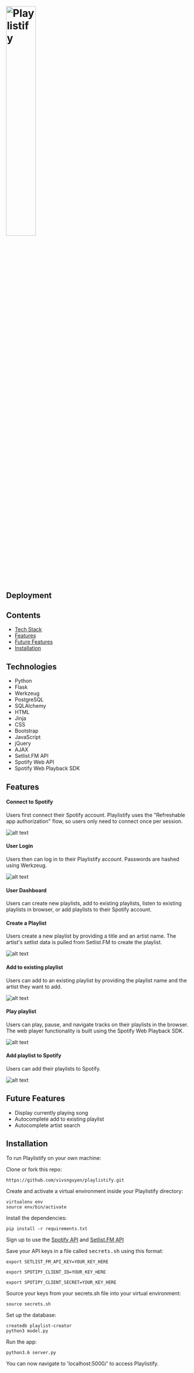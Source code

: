 # <img src="https://github.com/vivsnguyen/playlistify/blob/master/static/images/logo.png" width="40%" alt="Playlistify">



## Deployment

## Contents
* [Tech Stack](#tech-stack)
* [Features](#features)
* [Future Features](#future)
* [Installation](#installation)

## <a name="tech-stack"></a>Technologies
* Python
* Flask
* Werkzeug
* PostgreSQL
* SQLAlchemy
* HTML
* Jinja
* CSS
* Bootstrap
* JavaScript
* jQuery
* AJAX
* Setlist.FM API
* Spotify Web API
* Spotify Web Playback SDK


## <a name="features"></a>Features

#### Connect to Spotify
Users first connect their Spotify account. Playlistify uses the "Refreshable app authorization" flow, so users only need to connect once per session.

![alt text](https://github.com/vivsnguyen/playlistify/blob/master/static/images/connectToSpotify.gif "Playlistify Spotify User Authentication Redirect")


#### User Login
Users then can log in to their Playlistify account. Passwords are hashed using Werkzeug.

![alt text](https://github.com/vivsnguyen/playlistify/blob/master/static/images/userLogin.gif "Playlistify User Login")

#### User Dashboard
Users can create new playlists, add to existing playlists, listen to existing playlists in browser, or add playlists to their Spotify account.

#### Create a Playlist
Users create a new playlist by providing a title and an artist name. The artist's setlist data is pulled from Setlist.FM to create the playlist.

![alt text](https://github.com/vivsnguyen/playlistify/blob/master/static/images/createPlaylist.gif "Playlistify Create playlist")

#### Add to existing playlist
Users can add to an existing playlist by providing the playlist name and the artist they want to add.

![alt text](https://github.com/vivsnguyen/playlistify/blob/master/static/images/addToPlaylist.gif "Playlistify Add to existing playlist")

#### Play playlist
Users can play, pause, and navigate tracks on their playlists in the browser. The web player functionality is built using the Spotify Web Playback SDK.

![alt text](https://github.com/vivsnguyen/playlistify/blob/master/static/images/playPlaylist.gif "Playlistify play playlists web player")

#### Add playlist to Spotify
Users can add their playlists to Spotify.

![alt text](https://github.com/vivsnguyen/playlistify/blob/master/static/images/addPlaylistToSpotify.gif "Playlistify add playlist to Spotify")

## <a name="future"></a>Future Features
* Display currently playing song
* Autocomplete add to existing playlist
* Autocomplete artist search

## <a name="installation"></a>Installation
To run Playlistify on your own machine:

Clone or fork this repo:
```
https://github.com/vivsnguyen/playlistify.git
```

Create and activate a virtual environment inside your Playlistify directory:
```
virtualenv env
source env/bin/activate
```

Install the dependencies:
```
pip install -r requirements.txt
```

Sign up to use the [Spotify API](https://developer.spotify.com/dashboard/) and [Setlist.FM API](https://www.setlist.fm/settings/apps)

Save your API keys in a file called <kbd>secrets.sh</kbd> using this format:

```
export SETLIST_FM_API_KEY=YOUR_KEY_HERE

export SPOTIPY_CLIENT_ID=YOUR_KEY_HERE

export SPOTIPY_CLIENT_SECRET=YOUR_KEY_HERE
```

Source your keys from your secrets.sh file into your virtual environment:

```
source secrets.sh
```

Set up the database:

```
createdb playlist-creator
python3 model.py
```

Run the app:

```
python3.6 server.py
```

You can now navigate to 'localhost:5000/' to access Playlistify.
